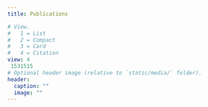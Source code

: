 ```yaml
---
title: Publications

# View.
#   1 = List
#   2 = Compact
#   3 = Card
#   4 = Citation
view: 4
 1531515
# Optional header image (relative to `static/media/` folder).
header:
  caption: ""
  image: ""
---
```

